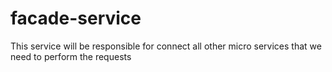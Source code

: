 # facade-service
This service will be responsible for connect all other micro services that we need to perform the requests
